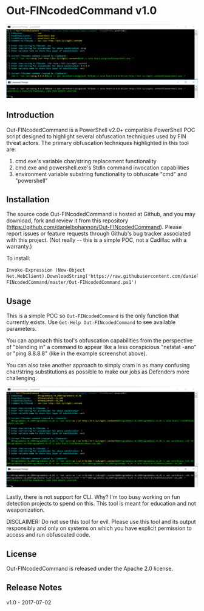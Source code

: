 Out-FINcodedCommand v1.0
===============

![Out-FINcodedCommand Screenshot 1](https://github.com/danielbohannon/danielbohannon.github.io/blob/master/Out-FINcodedCommand%20Screenshot%201.png)

Introduction
------------
Out-FINcodedCommand is a PowerShell v2.0+ compatible PowerShell POC script designed 
to highlight several obfuscation techniques used by FIN threat actors. The primary
obfuscation techniques highlighted in this tool are:
1) cmd.exe's variable char/string replacement functionality
2) cmd.exe and powershell.exe's StdIn command invocation capabilities
3) environment variable substring functionality to obfuscate "cmd" and "powershell"

Installation
------------
The source code Out-FINcodedCommand is hosted at Github, and you may
download, fork and review it from this repository
(https://github.com/danielbohannon/Out-FINcodedCommand). Please report issues
or feature requests through Github's bug tracker associated with this project.
(Not really -- this is a simple POC, not a Cadillac with a warranty.)

To install:

	Invoke-Expression (New-Object Net.WebClient).DownloadString('https://raw.githubusercontent.com/danielbohannon/Out-FINcodedCommand/master/Out-FINcodedCommand.ps1')

Usage
-----
This is a simple POC so `Out-FINcodedCommand` is the only function that currently
exists. Use `Get-Help Out-FINcodedCommand` to see available parameters.

You can approach this tool's obfuscation capabilities from the perspective of
"blending in" a command to appear like a less conspicious "netstat -ano" or
"ping 8.8.8.8" (like in the example screenshot above).

You can also take another approach to simply cram in as many confusing char/string
substitutions as possible to make our jobs as Defenders more challenging.

![Out-FINcodedCommand Screenshot 2](https://github.com/danielbohannon/danielbohannon.github.io/blob/master/Out-FINcodedCommand%20Screenshot%202.png)

Lastly, there is not support for CLI. Why? I'm too busy working on fun detection
projects to spend on this. This tool is meant for education and not weaponization.

DISCLAIMER: Do not use this tool for evil. Please use this tool and its output
responsibly and only on systems on which you have explicit permission to access
and run obfuscated code.

License
-------
Out-FINcodedCommand is released under the Apache 2.0 license.

Release Notes
-------------
v1.0 - 2017-07-02